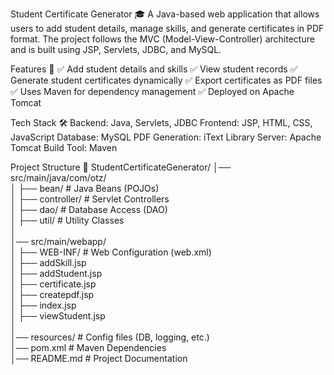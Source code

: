 Student Certificate Generator 🎓
A Java-based web application that allows users to add student details, manage skills, and generate certificates in PDF format. The project follows the MVC (Model-View-Controller) architecture and is built using JSP, Servlets, JDBC, and MySQL.

Features 🚀
✅ Add student details and skills
✅ View student records
✅ Generate student certificates dynamically
✅ Export certificates as PDF files
✅ Uses Maven for dependency management
✅ Deployed on Apache Tomcat

Tech Stack 🛠
Backend: Java, Servlets, JDBC
Frontend: JSP, HTML, CSS, JavaScript
Database: MySQL
PDF Generation: iText Library
Server: Apache Tomcat
Build Tool: Maven

Project Structure 📂
StudentCertificateGenerator/
│── src/main/java/com/otz/  
│   ├── bean/          # Java Beans (POJOs)  
│   ├── controller/    # Servlet Controllers  
│   ├── dao/           # Database Access (DAO)  
│   ├── util/          # Utility Classes  
│  
│── src/main/webapp/  
│   ├── WEB-INF/       # Web Configuration (web.xml)  
│   ├── addSkill.jsp  
│   ├── addStudent.jsp  
│   ├── certificate.jsp  
│   ├── createpdf.jsp  
│   ├── index.jsp  
│   ├── viewStudent.jsp  
│  
│── resources/         # Config files (DB, logging, etc.)  
│── pom.xml            # Maven Dependencies  
│── README.md          # Project Documentation  


